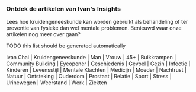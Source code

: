 ### Ontdek de artikelen van Ivan's Insights

Lees hoe kruidengeneeskunde kan worden gebruikt als behandeling of ter preventie van fysieke dan wel mentale problemen. Benieuwd waar onze artikelen nog meer over gaan?

TODO this list should be generated automatically

Ivan Chai | Kruidengeneeskunde | Man | Vrouw | 45+ | Buikkrampen | Community Building | Eyeopener | Geschiedenis | Gevoel | Gezin | Infectie | Kinderen | Levensstijl | Mentale Klachten | Medicijn | Moeder | Nachtrust | Natuur | Ontsteking | Ouderdom | Prostaat | Relatie | Sport | Stress | Urinewegen | Weerstand | Werk | Ziekten
